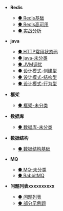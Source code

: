 * **Redis**
  * [● Redis基础](/docs/java面经/Redis/Redis基础.md)
  * [● Redis高可用](/docs/java面经/Redis/Redis高可用.md)
  * [● 实战分析](/docs/java面经/Redis/实战分析.md)

* **java**
  * [● HTTP常用状态码](/docs/java面经/java/HTTP常用状态码.md)
  * [● java-未分类](/docs/java面经/java/java-未分类.md)
  * [● JVM调优](/docs/java面经/java/JVM调优.md)
  * [● 设计模式-创建型](/docs/java面经/java/设计模式-创建型.md)
  * [● 设计模式-结构型](/docs/java面经/java/设计模式-结构型.md)
  * [● 设计模式-行为型](/docs/java面经/java/设计模式-行为型.md)

* **框架**
  * [● 框架-未分类](/docs/java面经/框架/框架-未分类.md)


* **数据库**
  * [● 数据库-未分类](/docs/java面经/数据库/数据库-未分类.md)

* **数据结构**
  * [● 数据结构基础](/docs/java面经/数据结构/数据结构基础.md)







* **MQ**
  * [● MQ-未分类](/docs/java面经/MQ/MQ-未分类.md)
  * [● RabbitMQ](/docs/java面经/MQ/RabbitMQ.md)

* **问题列表xxxxxxxxxx**
  * [● 问题列表](/docs/java面经/问题列表/问题列表.md)
  * [● 部分示例题](/docs/java面经/问题列表/部分示例题.md)

